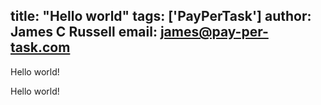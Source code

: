 title: "Hello world"
tags: ['PayPerTask']
author: James C Russell
email: james@pay-per-task.com
---

<div id="excerpt">
  Hello world!
</div>

Hello world!
